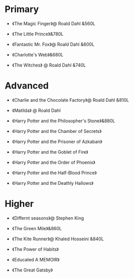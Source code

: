 

# Primary

- 《The Magic Finger》@ Roald Dahl &560L

- 《The Little Prince》&780L
- 《Fantastic Mr. Fox》@ Roald Dahl &600L
- 《Charlotte's Web》&680L
- 《The Witches》 @ Roald Dahl &740L



# Advanced

- 《Charlie and the Chocolate Factory》@ Roald Dahl &810L

- 《Matilda》 @ Roald Dahl
- 《Harry Potter and the Philosopher's Stone》&880L
- 《Harry Potter and the Chamber of Secrets》
- 《Harry Potter and the Prisoner of Azkaban》
- 《Harry Potter and the Goblet of Fire》
- 《Harry Potter and the Order of Phoenix》
- 《Harry Potter and the Half-Blood Prince》
- 《Harry Potter and the Deathly Hallows》


# Higher

- 《Differnt seasons》@ Stephen King 

- 《The Green Mile》&860L
- 《The Kite Runner》@ Khaled Hosseini &840L
- 《The Power of Habits》
- 《Educated A MEMOIR》
- 《The Great Gatsby》
